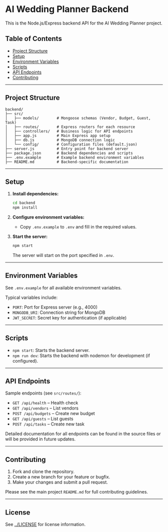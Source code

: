 # AI Wedding Planner Backend

This is the Node.js/Express backend API for the AI Wedding Planner project.

## Table of Contents

- [Project Structure](#project-structure)
- [Setup](#setup)
- [Environment Variables](#environment-variables)
- [Scripts](#scripts)
- [API Endpoints](#api-endpoints)
- [Contributing](#contributing)

---

## Project Structure

```
backend/
├── src/
│   ├── models/        # Mongoose schemas (Vendor, Budget, Guest, Task)
│   ├── routes/        # Express routers for each resource
│   ├── controllers/   # Business logic for API endpoints
│   ├── app.js         # Main Express app setup
│   ├── db.js          # MongoDB connection logic
│   └── config/        # Configuration files (default.json)
├── server.js          # Entry point for backend server
├── package.json       # Backend dependencies and scripts
├── .env.example       # Example backend environment variables
├── README.md          # Backend-specific documentation
```

---

## Setup

1. **Install dependencies:**
   ```bash
   cd backend
   npm install
   ```

2. **Configure environment variables:**
   - Copy `.env.example` to `.env` and fill in the required values.

3. **Start the server:**
   ```bash
   npm start
   ```
   The server will start on the port specified in `.env`.

---

## Environment Variables

See `.env.example` for all available environment variables.

Typical variables include:
- `PORT`: Port for Express server (e.g., 4000)
- `MONGODB_URI`: Connection string for MongoDB
- `JWT_SECRET`: Secret key for authentication (if applicable)

---

## Scripts

- `npm start`: Starts the backend server.
- `npm run dev`: Starts the backend with nodemon for development (if configured).

---

## API Endpoints

Sample endpoints (see `src/routes/`):
- `GET /api/health` – Health check
- `GET /api/vendors` – List vendors
- `POST /api/budgets` – Create new budget
- `GET /api/guests` – List guests
- `POST /api/tasks` – Create new task

Detailed documentation for all endpoints can be found in the source files or will be provided in future updates.

---

## Contributing

1. Fork and clone the repository.
2. Create a new branch for your feature or bugfix.
3. Make your changes and submit a pull request.

Please see the main project `README.md` for full contributing guidelines.

---

## License

See [../LICENSE](../LICENSE) for license information.